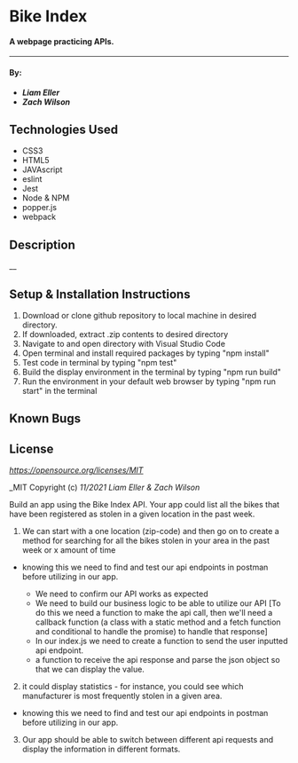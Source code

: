 # Bike Index

#### A webpage practicing APIs.
---
#### By:
* _**Liam Eller**_
* _**Zach Wilson**_

## Technologies Used

- CSS3
- HTML5
- JAVAscript
- eslint
- Jest
- Node & NPM
- popper.js
- webpack

## Description

__

## Setup & Installation Instructions

1. Download or clone github repository to local machine in desired directory.
2. If downloaded, extract .zip contents to desired directory
3. Navigate to and open directory with Visual Studio Code
4. Open terminal and install required packages by typing "npm install"
5. Test code in terminal by typing "npm test"
6. Build the display environment in the terminal by typing "npm run build"
7. Run the environment in your default web browser by typing "npm run start" in the terminal

## Known Bugs



## License

_https://opensource.org/licenses/MIT_

_MIT Copyright (c) _11/2021_ _Liam Eller & Zach Wilson_


Build an app using the Bike Index API. Your app could list all the bikes that have been registered as stolen in a given location in the past week.

1. We can start with a one location (zip-code) and then go on to create a method for searching for all the bikes stolen in your area in the past week or x amount of time
- knowing this we need to find and test our api endpoints in postman before utilizing in our app.

    * We need to confirm our API works as expected
    * We need to build our business logic to be able to utilize our API [To do this we need a function to make the api call, then we'll need a callback function (a class with a static method and a fetch function and conditional to handle the promise) to handle that response]
    * In our index.js we need to create a function to send the user inputted api endpoint.
    * a function to receive the api response and parse the json object so that we can display the value.

2. it could display statistics - for instance, you could see which manufacturer is most frequently stolen in a given area. 
- knowing this we need to find and test our api endpoints in postman before utilizing in our app.

3. Our app should be able to switch between different api requests and display the information in different formats.
